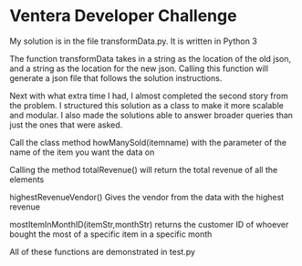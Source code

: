 # Ventera Developer Challenge

My solution is in the file transformData.py. It is written in Python 3

The function transformData takes in a string as the location of the old json, and a string as the location for the new json.
Calling this function will generate a json file that follows the solution instructions.

Next with what extra time I had, I almost completed the second story from the problem.
I structured this solution as a class to make it more scalable and modular. I also made the solutions able to answer broader queries than just the ones that were asked.

Call the class method howManySold(itemname) with the parameter of the name of the item you want the data on

Calling the method totalRevenue() will return the total revenue of all the elements

highestRevenueVendor() Gives the vendor from the data with the highest revenue

mostItemInMonthID(itemStr,monthStr) returns the customer ID of whoever bought the most of a specific item in a specific month

All of these functions are demonstrated in test.py